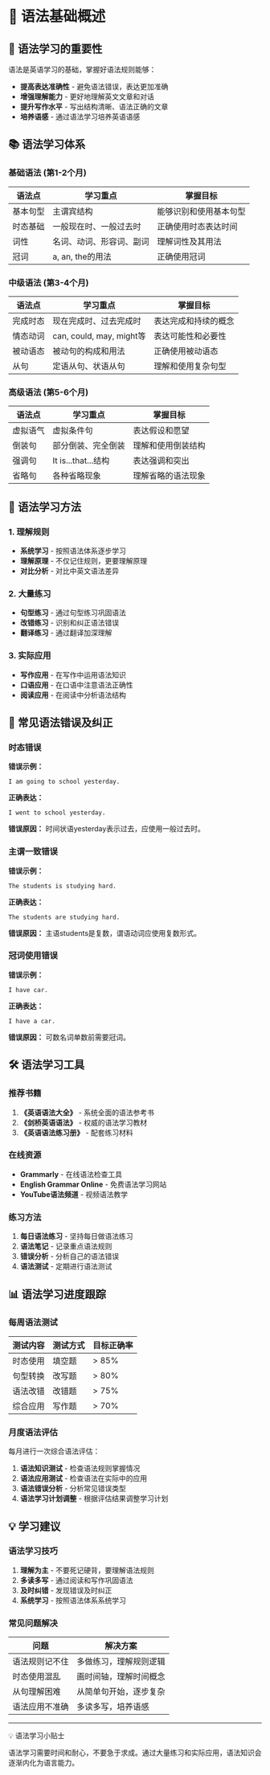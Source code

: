 # 📖 语法基础概述

## 🎯 语法学习的重要性

语法是英语学习的基础，掌握好语法规则能够：

- **提高表达准确性** - 避免语法错误，表达更加准确
- **增强理解能力** - 更好地理解英文文章和对话
- **提升写作水平** - 写出结构清晰、语法正确的文章
- **培养语感** - 通过语法学习培养英语语感

## 📚 语法学习体系

### 基础语法 (第1-2个月)

| 语法点 | 学习重点 | 掌握目标 |
|--------|----------|----------|
| 基本句型 | 主谓宾结构 | 能够识别和使用基本句型 |
| 时态基础 | 一般现在时、一般过去时 | 正确使用时态表达时间 |
| 词性 | 名词、动词、形容词、副词 | 理解词性及其用法 |
| 冠词 | a, an, the的用法 | 正确使用冠词 |

### 中级语法 (第3-4个月)

| 语法点 | 学习重点 | 掌握目标 |
|--------|----------|----------|
| 完成时态 | 现在完成时、过去完成时 | 表达完成和持续的概念 |
| 情态动词 | can, could, may, might等 | 表达可能性和必要性 |
| 被动语态 | 被动句的构成和用法 | 正确使用被动语态 |
| 从句 | 定语从句、状语从句 | 理解和使用复杂句型 |

### 高级语法 (第5-6个月)

| 语法点 | 学习重点 | 掌握目标 |
|--------|----------|----------|
| 虚拟语气 | 虚拟条件句 | 表达假设和愿望 |
| 倒装句 | 部分倒装、完全倒装 | 理解和使用倒装结构 |
| 强调句 | It is...that...结构 | 表达强调和突出 |
| 省略句 | 各种省略现象 | 理解省略的语法现象 |

## 🎯 语法学习方法

### 1. 理解规则

- **系统学习** - 按照语法体系逐步学习
- **理解原理** - 不仅记住规则，更要理解原理
- **对比分析** - 对比中英文语法差异

### 2. 大量练习

- **句型练习** - 通过句型练习巩固语法
- **改错练习** - 识别和纠正语法错误
- **翻译练习** - 通过翻译加深理解

### 3. 实际应用

- **写作应用** - 在写作中运用语法知识
- **口语应用** - 在口语中注意语法正确性
- **阅读应用** - 在阅读中分析语法结构

## 📝 常见语法错误及纠正

### 时态错误

**错误示例：**
```
I am going to school yesterday.
```

**正确表达：**
```
I went to school yesterday.
```

**错误原因：** 时间状语yesterday表示过去，应使用一般过去时。

### 主谓一致错误

**错误示例：**
```
The students is studying hard.
```

**正确表达：**
```
The students are studying hard.
```

**错误原因：** 主语students是复数，谓语动词应使用复数形式。

### 冠词使用错误

**错误示例：**
```
I have car.
```

**正确表达：**
```
I have a car.
```

**错误原因：** 可数名词单数前需要冠词。

## 🛠️ 语法学习工具

### 推荐书籍

1. **《英语语法大全》** - 系统全面的语法参考书
2. **《剑桥英语语法》** - 权威的语法学习教材
3. **《英语语法练习册》** - 配套练习材料

### 在线资源

- **Grammarly** - 在线语法检查工具
- **English Grammar Online** - 免费语法学习网站
- **YouTube语法频道** - 视频语法教学

### 练习方法

1. **每日语法练习** - 坚持每日做语法练习
2. **语法笔记** - 记录重点语法规则
3. **错误分析** - 分析自己的语法错误
4. **语法测试** - 定期进行语法测试

## 📊 语法学习进度跟踪

### 每周语法测试

| 测试内容 | 测试方式 | 目标正确率 |
|----------|----------|------------|
| 时态使用 | 填空题 | > 85% |
| 句型转换 | 改写题 | > 80% |
| 语法改错 | 改错题 | > 75% |
| 综合应用 | 写作题 | > 70% |

### 月度语法评估

每月进行一次综合语法评估：

1. **语法知识测试** - 检查语法规则掌握情况
2. **语法应用测试** - 检查语法在实际中的应用
3. **语法错误分析** - 分析常见错误类型
4. **语法学习计划调整** - 根据评估结果调整学习计划

## 💡 学习建议

### 语法学习技巧

1. **理解为主** - 不要死记硬背，要理解语法规则
2. **多读多写** - 通过阅读和写作巩固语法
3. **及时纠错** - 发现错误及时纠正
4. **系统学习** - 按照语法体系系统学习

### 常见问题解决

| 问题 | 解决方案 |
|------|----------|
| 语法规则记不住 | 多做练习，理解规则逻辑 |
| 时态使用混乱 | 画时间轴，理解时间概念 |
| 从句理解困难 | 从简单句开始，逐步复杂 |
| 语法应用不准确 | 多读多写，培养语感 |

---

<div class="vp-raw">
  <div class="custom-block tip">
    <p class="custom-block-title">💡 语法学习小贴士</p>
    <p>语法学习需要时间和耐心，不要急于求成。通过大量练习和实际应用，语法知识会逐渐内化为语言能力。</p>
  </div>
</div>
